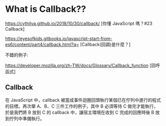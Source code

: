 # What is Callback??

<https://cythilya.github.io/2018/10/30/callback/> [你懂 JavaScript 嗎？#23 Callback]

<https://eyesofkids.gitbooks.io/javascript-start-from-es6/content/part4/callback.html?q=> [Callback(回調)是什麼？]

不錯的例子:

<https://developer.mozilla.org/zh-TW/docs/Glossary/Callback_function> [回呼函式]





## Callback

在 JavaScript 中，callback 被當成事件迴圈回頭執行某個已在佇列中進行的程式的目標。再次舉 A、B、C 三件工作的例子，其中 B 必須等待 C 做完才能執行，於是我們將 B 放到 C 的 callback 中，讓宿主環境在收到 C 完成的回應時後 B 放到佇列中準備執行。

